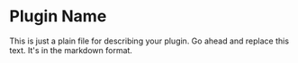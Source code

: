Plugin Name
===========
This is just a plain file for describing your plugin. Go ahead and replace this text. It's in the markdown format.

